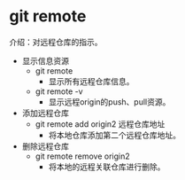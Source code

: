 # git remote
介绍：对远程仓库的指示。
- 显示信息资源
    - git remote
        - 显示所有远程仓库信息。
    - git remote -v
        - 显示远程origin的push、pull资源。
- 添加远程仓库
    - git remote add origin2 远程仓库地址
        - 将本地仓库添加第二个远程仓库地址。
- 删除远程仓库
    - git remote remove origin2
        - 将本地的远程关联仓库进行删除。